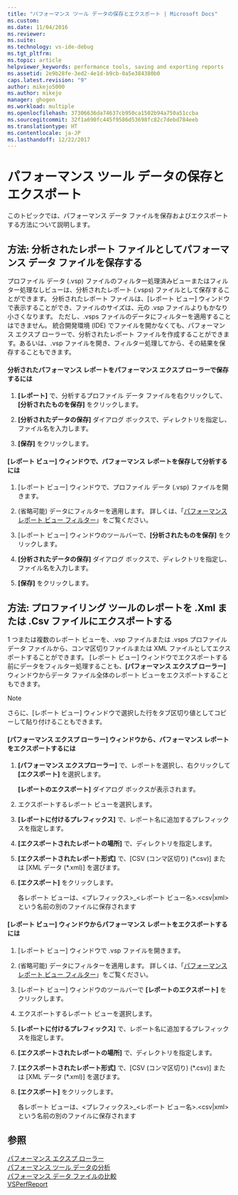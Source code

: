 ```yaml
---
title: "パフォーマンス ツール データの保存とエクスポート | Microsoft Docs"
ms.custom: 
ms.date: 11/04/2016
ms.reviewer: 
ms.suite: 
ms.technology: vs-ide-debug
ms.tgt_pltfrm: 
ms.topic: article
helpviewer_keywords: performance tools, saving and exporting reports
ms.assetid: 2e9b28fe-3ed2-4e1d-b9cb-0a5e384380b0
caps.latest.revision: "9"
author: mikejo5000
ms.author: mikejo
manager: ghogen
ms.workload: multiple
ms.openlocfilehash: 37306636da74637cb950ca1502b94a750a51ccba
ms.sourcegitcommit: 32f1a690fc445f9586d53698fc82c7debd784eeb
ms.translationtype: HT
ms.contentlocale: ja-JP
ms.lasthandoff: 12/22/2017
---
```

# <a name="saving-and-exporting-performance-tools-data"></a>パフォーマンス ツール データの保存とエクスポート
このトピックでは、パフォーマンス データ ファイルを保存およびエクスポートする方法について説明します。  
  
##  <a name="BKMK_Save_Profiler_Data_Files_As_Analyzed_Report_Files"></a> 方法: 分析されたレポート ファイルとしてパフォーマンス データ ファイルを保存する  
 プロファイル データ (.vsp) ファイルのフィルター処理済みビューまたはフィルター処理なしビューは、分析されたレポート (.vsps) ファイルとして保存することができます。 分析されたレポート ファイルは、[レポート ビュー] ウィンドウで表示することができ、ファイルのサイズは、元の .vsp ファイルよりもかなり小さくなります。 ただし、.vsps ファイルのデータにフィルターを適用することはできません。 統合開発環境 (IDE) でファイルを開かなくても、パフォーマンス エクスプ ローラーで、分析されたレポート ファイルを作成することができます。あるいは、.vsp ファイルを開き、フィルター処理してから、その結果を保存することもできます。  
  
#### <a name="to-save-an-analyzed-performance-report-from-the-performance-explorer"></a>分析されたパフォーマンス レポートをパフォーマンス エクスプ ローラーで保存するには  
  
1.  **[レポート]** で、分析するプロファイル データ ファイルを右クリックして、**[分析されたものを保存]** をクリックします。  
  
2.  **[分析されたデータの保存]** ダイアログ ボックスで、ディレクトリを指定し、ファイル名を入力します。  
  
3.  **[保存]** をクリックします。  
  
#### <a name="to-save-an-analyzed-performance-report-from-the-report-view-window"></a>[レポート ビュー] ウィンドウで、パフォーマンス レポートを保存して分析するには  
  
1.  [レポート ビュー] ウィンドウで、プロファイル データ (.vsp) ファイルを開きます。  
  
2.  (省略可能) データにフィルターを適用します。 詳しくは、「[パフォーマンス レポート ビュー フィルター](../profiling/performance-report-view-filter.md)」をご覧ください。  
  
3.  [レポート ビュー] ウィンドウのツールバーで、**[分析されたものを保存]** をクリックします。  
  
4.  **[分析されたデータの保存]** ダイアログ ボックスで、ディレクトリを指定し、ファイル名を入力します。  
  
5.  **[保存]** をクリックします。  
  
## <a name="how-to-export-profiling-tools-reports-to-an-xml-or-csv-file"></a>方法: プロファイリング ツールのレポートを .Xml または .Csv ファイルにエクスポートする  
 1 つまたは複数のレポート ビューを、.vsp ファイルまたは .vsps プロファイル データ ファイルから、コンマ区切りファイルまたは XML ファイルとしてエクスポートすることができます。 [レポート ビュー] ウィンドウでエクスポートする前にデータをフィルター処理することも、**[パフォーマンス エクスプ ローラー]** ウィンドウからデータ ファイル全体のレポート ビューをエクスポートすることもできます。  
  
> [!NOTE]
>  さらに、[レポート ビュー] ウィンドウで選択した行をタブ区切り値としてコピーして貼り付けることもできます。  
  
#### <a name="to-export-performance-reports-from-the-performance-explorer-window"></a>[パフォーマンス エクスプ ローラー] ウィンドウから、パフォーマンス レポートをエクスポートするには  
  
1.  **[パフォーマンス エクスプローラー]** で、レポートを選択し、右クリックして **[エクスポート]** を選択します。  
  
     **[レポートのエクスポート]** ダイアログ ボックスが表示されます。  
  
2.  エクスポートするレポート ビューを選択します。  
  
3.  **[レポートに付けるプレフィックス]** で、レポート名に追加するプレフィックスを指定します。  
  
4.  **[エクスポートされたレポートの場所]** で、ディレクトリを指定します。  
  
5.  **[エクスポートされたレポート形式]** で、[CSV (コンマ区切り) (\*.csv\)] または [XML データ (\*.xml\)] を選びます。  
  
6.  **[エクスポート]** をクリックします。  
  
     各レポート ビューは、\<プレフィックス>_\<レポート ビュー名>.\<csv&#124;xml> という名前の別のファイルに保存されます  
  
#### <a name="to-export-performance-reports-from-the-report-view-window"></a>[レポート ビュー] ウィンドウからパフォーマンス レポートをエクスポートするには  
  
1.  [レポート ビュー] ウィンドウで .vsp ファイルを開きます。  
  
2.  (省略可能) データにフィルターを適用します。 詳しくは、「[パフォーマンス レポート ビュー フィルター](../profiling/performance-report-view-filter.md)」をご覧ください。  
  
3.  [レポート ビュー] ウィンドウのツールバーで **[レポートのエクスポート]** をクリックします。  
  
4.  エクスポートするレポート ビューを選択します。  
  
5.  **[レポートに付けるプレフィックス]** で、レポート名に追加するプレフィックスを指定します。  
  
6.  **[エクスポートされたレポートの場所]** で、ディレクトリを指定します。  
  
7.  **[エクスポートされたレポート形式]** で、[CSV (コンマ区切り) (\*.csv)] または [XML データ (\*.xml)] を選びます。  
  
8.  **[エクスポート]** をクリックします。  
  
     各レポート ビューは、\<プレフィックス>_\<レポート ビュー名>.\<csv&#124;xml> という名前の別のファイルに保存されます  
  
## <a name="see-also"></a>参照  
 [パフォーマンス エクスプ ローラー](../profiling/performance-explorer.md)   
 [パフォーマンス ツール データの分析](../profiling/analyzing-performance-tools-data.md)   
 [パフォーマンス データ ファイルの比較](../profiling/comparing-performance-data-files.md)   
 [VSPerfReport](../profiling/vsperfreport.md)
